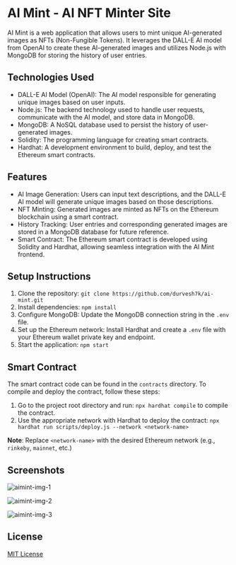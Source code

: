 # AI Mint - AI NFT Minter Site

AI Mint is a web application that allows users to mint unique AI-generated images as NFTs (Non-Fungible Tokens). It leverages the DALL-E AI model from OpenAI to create these AI-generated images and utilizes Node.js with MongoDB for storing the history of user entries.

## Technologies Used

- DALL-E AI Model (OpenAI): The AI model responsible for generating unique images based on user inputs.
- Node.js: The backend technology used to handle user requests, communicate with the AI model, and store data in MongoDB.
- MongoDB: A NoSQL database used to persist the history of user-generated images.
- Solidity: The programming language for creating smart contracts.
- Hardhat: A development environment to build, deploy, and test the Ethereum smart contracts.

## Features

- AI Image Generation: Users can input text descriptions, and the DALL-E AI model will generate unique images based on those descriptions.
- NFT Minting: Generated images are minted as NFTs on the Ethereum blockchain using a smart contract.
- History Tracking: User entries and corresponding generated images are stored in a MongoDB database for future reference.
- Smart Contract: The Ethereum smart contract is developed using Solidity and Hardhat, allowing seamless integration with the AI Mint frontend.

## Setup Instructions

1. Clone the repository: `git clone https://github.com/durvesh7k/ai-mint.git`
2. Install dependencies: `npm install`
3. Configure MongoDB: Update the MongoDB connection string in the `.env` file.
4. Set up the Ethereum network: Install Hardhat and create a `.env` file with your Ethereum wallet private key and endpoint.
5. Start the application: `npm start`

## Smart Contract

The smart contract code can be found in the `contracts` directory. To compile and deploy the contract, follow these steps:

1. Go to the project root directory and run: `npx hardhat compile` to compile the contract.
2. Use the appropriate network with Hardhat to deploy the contract: `npx hardhat run scripts/deploy.js --network <network-name>`

**Note**: Replace `<network-name>` with the desired Ethereum network (e.g., `rinkeby`, `mainnet`, etc.)

## Screenshots

![aimint-img-1](https://github.com/Durvesh7k/ai-mint/assets/113430857/890cb98e-a42f-47c1-b2ab-dd67765cdac6)

![aimint-img-2](https://github.com/Durvesh7k/ai-mint/assets/113430857/da12855a-6676-4169-9052-e42b011bc547)

![aimint-img-3](https://github.com/Durvesh7k/ai-mint/assets/113430857/c8a8207b-1e36-452a-8e9e-4176e010bee3)


## License

[MIT License](LICENSE)

